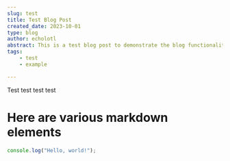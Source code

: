 ```yaml
---
slug: test
title: Test Blog Post
created_date: 2023-10-01
type: blog
author: echolotl
abstract: This is a test blog post to demonstrate the blog functionality.
tags:
    - test
    - example

---
```


Test test test test

# Here are various markdown elements

```js
console.log("Hello, world!");
```

